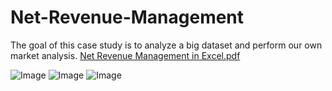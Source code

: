 # Net-Revenue-Management
The goal of this case study is to analyze a big dataset and perform our own market analysis.
[Net Revenue Management in Excel.pdf](https://github.com/user-attachments/files/19018432/Net.Revenue.Management.in.Excel.pdf)

![Image](https://github.com/user-attachments/assets/8d0f80e4-e9a0-4be8-85b2-74ebd57d0215)
![Image](https://github.com/user-attachments/assets/c7c3f773-2e6b-44ac-9f43-8892511df9bb)
![Image](https://github.com/user-attachments/assets/42b99334-2b2c-4507-8b00-b48e1c84a774)
